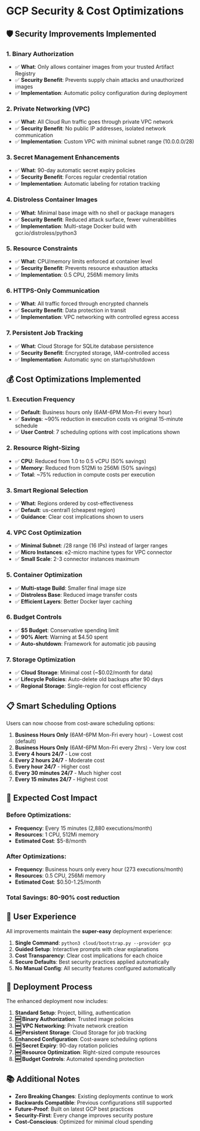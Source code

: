 # GCP Security & Cost Optimizations

## 🛡️ Security Improvements Implemented

### 1. **Binary Authorization**
- ✅ **What**: Only allows container images from your trusted Artifact Registry
- ✅ **Security Benefit**: Prevents supply chain attacks and unauthorized images
- ✅ **Implementation**: Automatic policy configuration during deployment

### 2. **Private Networking (VPC)**
- ✅ **What**: All Cloud Run traffic goes through private VPC network
- ✅ **Security Benefit**: No public IP addresses, isolated network communication
- ✅ **Implementation**: Custom VPC with minimal subnet range (10.0.0.0/28)

### 3. **Secret Management Enhancements**
- ✅ **What**: 90-day automatic secret expiry policies
- ✅ **Security Benefit**: Forces regular credential rotation
- ✅ **Implementation**: Automatic labeling for rotation tracking

### 4. **Distroless Container Images**
- ✅ **What**: Minimal base image with no shell or package managers
- ✅ **Security Benefit**: Reduced attack surface, fewer vulnerabilities
- ✅ **Implementation**: Multi-stage Docker build with gcr.io/distroless/python3

### 5. **Resource Constraints**
- ✅ **What**: CPU/memory limits enforced at container level
- ✅ **Security Benefit**: Prevents resource exhaustion attacks
- ✅ **Implementation**: 0.5 CPU, 256Mi memory limits

### 6. **HTTPS-Only Communication**
- ✅ **What**: All traffic forced through encrypted channels
- ✅ **Security Benefit**: Data protection in transit
- ✅ **Implementation**: VPC networking with controlled egress access

### 7. **Persistent Job Tracking**
- ✅ **What**: Cloud Storage for SQLite database persistence
- ✅ **Security Benefit**: Encrypted storage, IAM-controlled access
- ✅ **Implementation**: Automatic sync on startup/shutdown

## 💰 Cost Optimizations Implemented

### 1. **Execution Frequency**
- ✅ **Default**: Business hours only (6AM-6PM Mon-Fri every hour)
- ✅ **Savings**: ~90% reduction in execution costs vs original 15-minute schedule
- ✅ **User Control**: 7 scheduling options with cost implications shown

### 2. **Resource Right-Sizing**
- ✅ **CPU**: Reduced from 1.0 to 0.5 vCPU (50% savings)
- ✅ **Memory**: Reduced from 512Mi to 256Mi (50% savings)
- ✅ **Total**: ~75% reduction in compute costs per execution

### 3. **Smart Regional Selection**
- ✅ **What**: Regions ordered by cost-effectiveness
- ✅ **Default**: us-central1 (cheapest region)
- ✅ **Guidance**: Clear cost implications shown to users

### 4. **VPC Cost Optimization**
- ✅ **Minimal Subnet**: /28 range (16 IPs) instead of larger ranges
- ✅ **Micro Instances**: e2-micro machine types for VPC connector
- ✅ **Small Scale**: 2-3 connector instances maximum

### 5. **Container Optimization**
- ✅ **Multi-stage Build**: Smaller final image size
- ✅ **Distroless Base**: Reduced image transfer costs
- ✅ **Efficient Layers**: Better Docker layer caching

### 6. **Budget Controls**
- ✅ **$5 Budget**: Conservative spending limit
- ✅ **90% Alert**: Warning at $4.50 spent
- ✅ **Auto-shutdown**: Framework for automatic job pausing

### 7. **Storage Optimization**
- ✅ **Cloud Storage**: Minimal cost (~$0.02/month for data)
- ✅ **Lifecycle Policies**: Auto-delete old backups after 90 days
- ✅ **Regional Storage**: Single-region for cost efficiency

## 📋 Smart Scheduling Options

Users can now choose from cost-aware scheduling options:

1. **Business Hours Only** (6AM-6PM Mon-Fri every hour) - Lowest cost (default)
2. **Business Hours Only** (6AM-6PM Mon-Fri every 2hrs) - Very low cost
3. **Every 4 hours 24/7** - Low cost
4. **Every 2 hours 24/7** - Moderate cost
5. **Every hour 24/7** - Higher cost
6. **Every 30 minutes 24/7** - Much higher cost
7. **Every 15 minutes 24/7** - Highest cost

## 🎯 Expected Cost Impact

### Before Optimizations:
- **Frequency**: Every 15 minutes (2,880 executions/month)
- **Resources**: 1 CPU, 512Mi memory
- **Estimated Cost**: $5-8/month

### After Optimizations:
- **Frequency**: Business hours only every hour (273 executions/month)
- **Resources**: 0.5 CPU, 256Mi memory
- **Estimated Cost**: $0.50-1.25/month

### **Total Savings: 80-90% cost reduction**

## 🚀 User Experience

All improvements maintain the **super-easy** deployment experience:

1. **Single Command**: `python3 cloud/bootstrap.py --provider gcp`
2. **Guided Setup**: Interactive prompts with clear explanations
3. **Cost Transparency**: Clear cost implications for each choice
4. **Secure Defaults**: Best security practices applied automatically
5. **No Manual Config**: All security features configured automatically

## 🔄 Deployment Process

The enhanced deployment now includes:

1. **Standard Setup**: Project, billing, authentication
2. **🆕 Binary Authorization**: Trusted image policies
3. **🆕 VPC Networking**: Private network creation
4. **🆕 Persistent Storage**: Cloud Storage for job tracking
5. **Enhanced Configuration**: Cost-aware scheduling options
6. **🆕 Secret Expiry**: 90-day rotation policies
7. **🆕 Resource Optimization**: Right-sized compute resources
8. **🆕 Budget Controls**: Automated spending protection

## 📚 Additional Notes

- **Zero Breaking Changes**: Existing deployments continue to work
- **Backwards Compatible**: Previous configurations still supported
- **Future-Proof**: Built on latest GCP best practices
- **Security-First**: Every change improves security posture
- **Cost-Conscious**: Optimized for minimal cloud spending